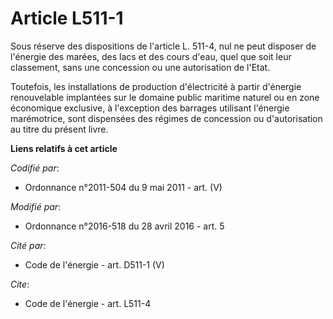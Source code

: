 # Article L511-1

Sous réserve des dispositions de l'article L. 511-4, nul ne peut disposer de l'énergie des marées, des lacs et des cours
d'eau, quel que soit leur classement, sans une concession ou une autorisation de l'Etat.

Toutefois, les installations de production d'électricité à partir d'énergie renouvelable implantées sur le domaine public
maritime naturel ou en zone économique exclusive, à l'exception des barrages utilisant l'énergie marémotrice, sont dispensées
des régimes de concession ou d'autorisation au titre du présent livre.

**Liens relatifs à cet article**

_Codifié par_:

  - Ordonnance n°2011-504 du 9 mai 2011 - art. (V)

_Modifié par_:

  - Ordonnance n°2016-518 du 28 avril 2016 - art. 5

_Cité par_:

  - Code de l'énergie - art. D511-1 (V)

_Cite_:

  - Code de l'énergie - art. L511-4
